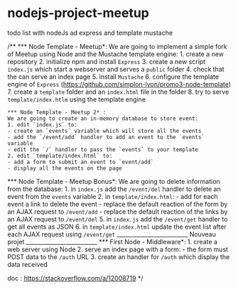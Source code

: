 # nodejs-project-meetup
todo list with nodeJs ad express and template mustache

/**
    *** Node Template - Meetup*:
    We are going to implement a simple fork of Meetup using Node and the Mustache template engine:
    1. create a new repository
    2. initialize npm and install `Express`
    3. create a new script `index.js` which start a webserver and serves a `public` folder
    4. check that the can serve an index page
    5. install `Mustache`
    6. configure the template engine of `Express` (https://github.com/simplon-lyon/promo3-node-template)
    7. create a `template` folder and an `index.html` file in the folder
    8. try to serve `template/index.htlm` using the template engine

    *** Node Template - Meetup 2* :
    We are going to create an in-memory database to store event:
    1. edit `index.js` to:
    - create an `events` variable which will store all the events
    - add the `/event/add` handler to add an event to the `events` variable
    - edit the `/` handler to pass the `events` to your template
    2. edit `template/index.html` to:
    - add a form to submit an event to `event/add`
    - display all the events on the page


   *** Node Template - Meetup Bonus*:
    We are going to delete information from the database:
    1. in `index.js` add the `/event/del` handler to delete an event from the `events` variable
    2. in `template/index.html`:
    - add for each event a link to delete the event
    - replace the default reaction of the form by an AJAX request to `/event/add`
    - replace the default reaction of the links by an AJAX request to `/event/del`
    5. in `index.js` add the `/event/get` handler to get all events as JSON
    6. in `template/index.html` update the event list after each AJAX request using `/event/get`
    _________________________ Nouveau projet _________________________
    *** First Node - Middleware*:
    1. create a web server using Node
    2. serve an index page with a form:
    - the form must POST data to the `/auth` URL
    3. create an handler for `/auth` which display the data received

doc : https://stackoverflow.com/a/12008719
 */